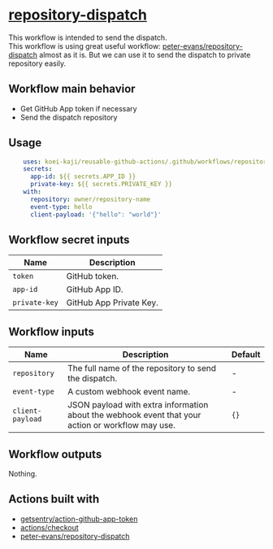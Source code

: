 # [repository-dispatch]

This workflow is intended to send the dispatch.  
This workflow is using great useful workflow: [peter-evans/repository-dispatch] almost as it is.
But we can use it to send the dispatch to private repository easily.  

## Workflow main behavior

- Get GitHub App token if necessary
- Send the dispatch repository

## Usage

```yaml
    uses: koei-kaji/reusable-github-actions/.github/workflows/repository-dispatch.yaml@{ref}
    secrets:
      app-id: ${{ secrets.APP_ID }}
      private-key: ${{ secrets.PRIVATE_KEY }}
    with:
      repository: owner/repository-name
      event-type: hello
      client-payload: '{"hello": "world"}'
```

## Workflow secret inputs

| Name          | Description             |
| ------------- | ----------------------- |
| `token`       | GitHub token.           |
| `app-id`      | GitHub App ID.          |
| `private-key` | GitHub App Private Key. |

## Workflow inputs

| Name             | Description                                                                                       | Default |
| ---------------- | ------------------------------------------------------------------------------------------------- | ------- |
| `repository`     | The full name of the repository to send the dispatch.                                             | -       |
| `event-type`     | A custom webhook event name.                                                                      | -       |
| `client-payload` | JSON payload with extra information about the webhook event that your action or workflow may use. | `{}`    |

## Workflow outputs

Nothing.  

## Actions built with

- [getsentry/action-github-app-token]
- [actions/checkout]
- [peter-evans/repository-dispatch]

[repository-dispatch]: ../.github/workflows/repository-dispatch.yaml

[peter-evans/repository-dispatch]: https://github.com/marketplace/actions/repository-dispatch?version=v2.0.0
[getsentry/action-github-app-token]: https://github.com/marketplace/actions/action-github-app-token
[actions/checkout]: https://github.com/marketplace/actions/checkout
